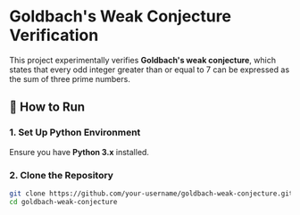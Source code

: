 # Goldbach's Weak Conjecture Verification

This project experimentally verifies **Goldbach's weak conjecture**, which states that every odd integer greater than or equal to 7 can be expressed as the sum of three prime numbers.

## 📌 How to Run

### 1. Set Up Python Environment

Ensure you have **Python 3.x** installed.

### 2. Clone the Repository

```bash
git clone https://github.com/your-username/goldbach-weak-conjecture.git
cd goldbach-weak-conjecture
```
